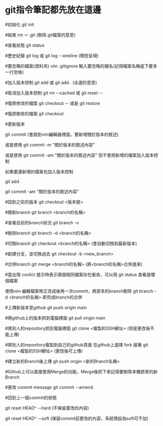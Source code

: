 # git指令筆記都先放在這邊
#初始化 git init

#結束 rm -r .git (刪除.git檔案的意思)

#查看狀態 git status

#歷史紀錄 git log 或 git log --oneline (簡短呈現)

#要忽略的檔案(資料夾) vim .gitignore 輸入要忽略的檔名(記得檔案名稱底下要多一行空格)

#加入版本控制 git add <file> 或 git add . (全選的意思)

#取消加入版本控制 git rm --cached <file> 或 git reset -- <file>

#復原修改的檔案 git checkout -- <file> 或是 git restore <file>
  
#復原刪除的檔案 git checkout <file> 

#更新版本 
  

git commit (會跳到vim編輯器裡面，要新增關於版本的敘述) 
  

或是使用 git commit -m "關於版本的敘述內容"


或是使用 git commit -am "關於版本的敘述內容" 但不會把新增的檔案加入版本控制


如果要連新增的檔案也加入版本控制

git add .

git commit -am "關於版本的敘述內容"

#回到之前的版本 git checkout <版本號>

#開新branch git branch <branch的名稱>

#查看目前的branch狀況 git branch -v

#刪除branch git branch -d <branch的名稱>

#切換branch git checkout <branch的名稱> (會自動切換到最新版本)

#創建分支，並切換過去 git checkout -b <new_branch>

#合併branch git merge <branch的名稱>   (將<branch的名稱>合併進來)

#當出現 conlict 提示時表示兩個相同檔案存在衝突，可以用 git status 查看是哪個檔案

使用vim 編輯檔案修正完成後再一次commit，將原本的branch刪除 git branch -d <branch的名稱> 即完成branch的合併

#上傳新版本至github git push origin main
  
#將github上的版本抓到電腦裡面 git pull origin main 

#將別人的repository抓到電腦裡面 git clone <複製的SSH網址> (但是更改後不能上傳)

#將別人的repository複製到自己的github頁面 在github上選擇 fork 接著 git clone <複製的SSH網址> (更改後可上傳)

#建立新的Branch後上傳 git push origin <新的Branch名稱>

#Github上可以直接使用Merge的功能，Merge後抓下來記得要刪除本機原來的新Branch

#更改 commit message git commit --amend

#回到上一個commit的狀態 

git reset HEAD^ --hard (不保留更改的內容)

git reset HEAD^ --soft (保留commit前更改的內容，系統預設為soft可不加)







